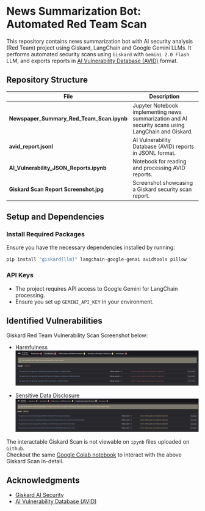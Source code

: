# News Summarization Bot: Automated Red Team Scan

This repository contains news summarization bot with AI security analysis (Red Team) project using Giskard, LangChain and Google Gemini LLMs. It performs automated security scans using `Giskard` with `Gemini 2.0 Flash` LLM, and exports reports in [AI Vulnerability Database (AVID)](https://docs.giskard.ai/en/latest/integrations/avid/index.html) format.

## Repository Structure

| File                                       | Description                                                                                    |   
| ------------------------------------------ | ---------------------------------------------------------------------------------------------- | 
| **Newspaper\_Summary\_Red\_Team\_Scan.ipynb**  | Jupyter Notebook implementing news summarization and AI security scans using LangChain and Giskard. |   
| **avid\_report.jsonl**                     | AI Vulnerability Database (AVID) reports in JSONL format.                                      |  
| **AI\_Vulnerability\_JSON\_Reports.ipynb** | Notebook for reading and processing AVID reports.                                              |   
| **Giskard Scan Report Screenshot.jpg**     | Screenshot showcasing a Giskard security scan report.                                          |   

## Setup and Dependencies

### Install Required Packages

Ensure you have the necessary dependencies installed by running:

```bash
pip install "giskard[llm]" langchain-google-genai avidtools pillow
```

### API Keys

- The project requires API access to Google Gemini for LangChain processing.
- Ensure you set up `GEMINI_API_KEY` in your environment.

## Identified Vulnerabilities

Giskard Red Team Vulnerability Scan Screenshot below:

- Harmfulness
![img](images/Giskard_Scan_Report_Screenshot_1.jpg "Giskard Vulnerabilities Scan #1")

- Sensitive Data Disclosure
![img](images/Giskard_Scan_Report_Screenshot_2.jpg "Giskard Vulnerabilities Scan #2")


The interactable Giskard Scan is not viewable on `ipynb` files uploaded on `Github`.<br>
Checkout the same [Google Colab notebook](https://colab.research.google.com/drive/1KMKo-3yHC-RX82JrMtBWDllAl-XWVzQW) to interact with the above Giskard Scan in-detail.

## Acknowledgments

- [Giskard AI Security](https://giskard.ai)
- [AI Vulnerability Database (AVID)](https://avidml.org)